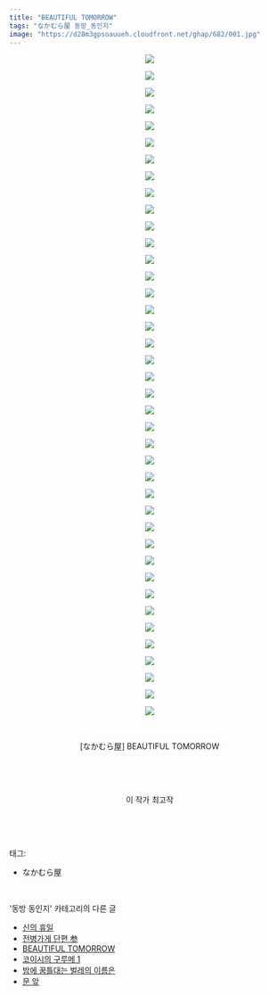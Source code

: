 ```yaml
---
title: "BEAUTIFUL TOMORROW"
tags: "なかむら屋 동방_동인지"
image: "https://d28m3gpsoauueh.cloudfront.net/ghap/682/001.jpg"
---
```

<div class="article">
<p style="text-align: center; clear: none; float: none;"><img src="{{ site.imgserver4 }}/ghap/682/001.jpg"/></p>
<p style="text-align: center; clear: none; float: none;"><img src="{{ site.imgserver4 }}/ghap/682/002.jpg"/></p>
<p style="text-align: center; clear: none; float: none;"><img src="{{ site.imgserver4 }}/ghap/682/003.jpg"/></p>
<p style="text-align: center; clear: none; float: none;"><img src="{{ site.imgserver4 }}/ghap/682/004.jpg"/></p>
<p style="text-align: center; clear: none; float: none;"><img src="{{ site.imgserver4 }}/ghap/682/005.jpg"/></p>
<p style="text-align: center; clear: none; float: none;"><img src="{{ site.imgserver4 }}/ghap/682/006.jpg"/></p>
<p style="text-align: center; clear: none; float: none;"><img src="{{ site.imgserver4 }}/ghap/682/007.jpg"/></p>
<p style="text-align: center; clear: none; float: none;"><img src="{{ site.imgserver4 }}/ghap/682/008.jpg"/></p>
<p style="text-align: center; clear: none; float: none;"><img src="{{ site.imgserver4 }}/ghap/682/009.jpg"/></p>
<p style="text-align: center; clear: none; float: none;"><img src="{{ site.imgserver4 }}/ghap/682/010.jpg"/></p>
<p style="text-align: center; clear: none; float: none;"><img src="{{ site.imgserver4 }}/ghap/682/011.jpg"/></p>
<p style="text-align: center; clear: none; float: none;"><img src="{{ site.imgserver4 }}/ghap/682/012.jpg"/></p>
<p style="text-align: center; clear: none; float: none;"><img src="{{ site.imgserver4 }}/ghap/682/013.jpg"/></p>
<p style="text-align: center; clear: none; float: none;"><img src="{{ site.imgserver4 }}/ghap/682/014.jpg"/></p>
<p style="text-align: center; clear: none; float: none;"><img src="{{ site.imgserver4 }}/ghap/682/015.jpg"/></p>
<p style="text-align: center; clear: none; float: none;"><img src="{{ site.imgserver4 }}/ghap/682/016.jpg"/></p>
<p style="text-align: center; clear: none; float: none;"><img src="{{ site.imgserver4 }}/ghap/682/017.jpg"/></p>
<p style="text-align: center; clear: none; float: none;"><img src="{{ site.imgserver4 }}/ghap/682/018.jpg"/></p>
<p style="text-align: center; clear: none; float: none;"><img src="{{ site.imgserver4 }}/ghap/682/019.jpg"/></p>
<p style="text-align: center; clear: none; float: none;"><img src="{{ site.imgserver4 }}/ghap/682/020.jpg"/></p>
<p style="text-align: center; clear: none; float: none;"><img src="{{ site.imgserver4 }}/ghap/682/021.jpg"/></p>
<p style="text-align: center; clear: none; float: none;"><img src="{{ site.imgserver4 }}/ghap/682/022.jpg"/></p>
<p style="text-align: center; clear: none; float: none;"><img src="{{ site.imgserver4 }}/ghap/682/023.jpg"/></p>
<p style="text-align: center; clear: none; float: none;"><img src="{{ site.imgserver4 }}/ghap/682/024.jpg"/></p>
<p style="text-align: center; clear: none; float: none;"><img src="{{ site.imgserver4 }}/ghap/682/025.jpg"/></p>
<p style="text-align: center; clear: none; float: none;"><img src="{{ site.imgserver4 }}/ghap/682/026.jpg"/></p>
<p style="text-align: center; clear: none; float: none;"><img src="{{ site.imgserver4 }}/ghap/682/027.jpg"/></p>
<p style="text-align: center; clear: none; float: none;"><img src="{{ site.imgserver4 }}/ghap/682/028.jpg"/></p>
<p style="text-align: center; clear: none; float: none;"><img src="{{ site.imgserver4 }}/ghap/682/029.jpg"/></p>
<p style="text-align: center; clear: none; float: none;"><img src="{{ site.imgserver4 }}/ghap/682/030.jpg"/></p>
<p style="text-align: center; clear: none; float: none;"><img src="{{ site.imgserver4 }}/ghap/682/031.jpg"/></p>
<p style="text-align: center; clear: none; float: none;"><img src="{{ site.imgserver4 }}/ghap/682/032.jpg"/></p>
<p style="text-align: center; clear: none; float: none;"><img src="{{ site.imgserver4 }}/ghap/682/033.jpg"/></p>
<p style="text-align: center; clear: none; float: none;"><img src="{{ site.imgserver4 }}/ghap/682/034.jpg"/></p>
<p style="text-align: center; clear: none; float: none;"><img src="{{ site.imgserver4 }}/ghap/682/035.jpg"/></p>
<p style="text-align: center; clear: none; float: none;"><img src="{{ site.imgserver4 }}/ghap/682/036.jpg"/></p>
<p style="text-align: center; clear: none; float: none;"><img src="{{ site.imgserver4 }}/ghap/682/037.jpg"/></p>
<p style="text-align: center; clear: none; float: none;"><img src="{{ site.imgserver4 }}/ghap/682/038.jpg"/></p>
<p style="text-align: center; clear: none; float: none;"><img src="{{ site.imgserver4 }}/ghap/682/039.jpg"/></p>
<p style="text-align: center; clear: none; float: none;"><img src="{{ site.imgserver4 }}/ghap/682/040.jpg"/></p>
<p style="text-align: center; clear: none; float: none;"><br/></p>
<p style="text-align: center; clear: none; float: none;">[なかむら屋] BEAUTIFUL TOMORROW</p>
<p style="text-align: center; clear: none; float: none;"><br/></p>
<p style="text-align: center; clear: none; float: none;"><br/></p>
<p style="text-align: center; clear: none; float: none;">이 작가 최고작</p>
<p><br/></p>
</div><br/>
<div class="tagTrail">
<p>태그: </p>
<ul>
<li>なかむら屋</li>
</ul>
</div><br/>
<div class="another">
<p>'동방 동인지' 카테고리의 다른 글</p>
<ul>
<li><a href="/ghap_684">신의 휴일</a></li>
<li><a href="/ghap_683">전병가게 단편 参</a></li>
<li><a href="/ghap_682">BEAUTIFUL TOMORROW</a></li>
<li><a href="/ghap_680">코이시의 구루메 1</a></li>
<li><a href="/ghap_679">밤에 꿈틀대는 벌레의 이름은</a></li>
<li><a href="/ghap_678">문 앞</a></li>
</ul>
</div><br/>
<div class="cb_module cb_fluid">
<div class="cb_wrt cb_profile">
</div><!-- commentList close -->
</div><br/>
